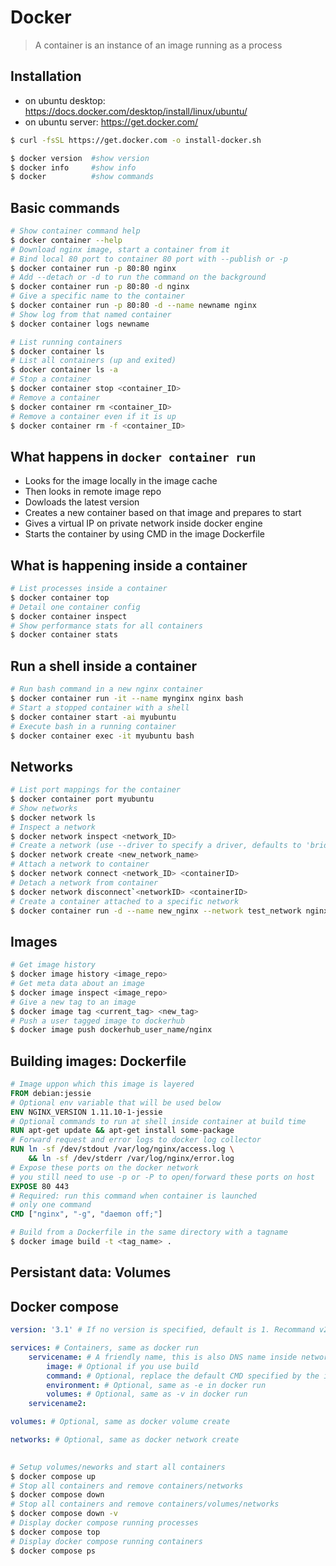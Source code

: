 # Docker

> A container is an instance of an image running as a process

## Installation
- on ubuntu desktop: https://docs.docker.com/desktop/install/linux/ubuntu/
- on ubuntu server: https://get.docker.com/
```bash
$ curl -fsSL https://get.docker.com -o install-docker.sh
```

```bash
$ docker version  #show version
$ docker info     #show info
$ docker          #show commands
```

## Basic commands
```bash
# Show container command help
$ docker container --help
# Download nginx image, start a container from it
# Bind local 80 port to container 80 port with --publish or -p
$ docker container run -p 80:80 nginx
# Add --detach or -d to run the command on the background
$ docker container run -p 80:80 -d nginx
# Give a specific name to the container
$ docker container run -p 80:80 -d --name newname nginx
# Show log from that named container
$ docker container logs newname

# List running containers
$ docker container ls
# List all containers (up and exited)
$ docker container ls -a
# Stop a container
$ docker container stop <container_ID>
# Remove a container
$ docker container rm <container_ID>
# Remove a container even if it is up
$ docker container rm -f <container_ID>
```
## What happens in `docker container run`
- Looks for the image locally in the image cache
- Then looks in remote image repo
- Dowloads the latest version
- Creates a new container based on that image and prepares to start
- Gives a virtual IP on private network inside docker engine
- Starts the container by using CMD in the image Dockerfile

## What is happening inside a container
```bash
# List processes inside a container
$ docker container top
# Detail one container config
$ docker container inspect
# Show performance stats for all containers
$ docker container stats
```

## Run a shell inside a container
```bash
# Run bash command in a new nginx container
$ docker container run -it --name mynginx nginx bash
# Start a stopped container with a shell
$ docker container start -ai myubuntu
# Execute bash in a running container
$ docker container exec -it myubuntu bash
```
## Networks
```bash
# List port mappings for the container
$ docker container port myubuntu
# Show networks
$ docker network ls
# Inspect a network
$ docker network inspect <network_ID>
# Create a network (use --driver to specify a driver, defaults to 'bridge')
$ docker network create <new_network_name>
# Attach a network to container
$ docker network connect <network_ID> <containerID>
# Detach a network from container
$ docker network disconnect`<networkID> <containerID>
# Create a container attached to a specific network
$ docker container run -d --name new_nginx --network test_network nginx
```

## Images
```bash
# Get image history
$ docker image history <image_repo>
# Get meta data about an image
$ docker image inspect <image_repo>
# Give a new tag to an image
$ docker image tag <current_tag> <new_tag>
# Push a user tagged image to dockerhub
$ docker image push dockerhub_user_name/nginx
```
## Building images: Dockerfile

```Dockerfile
# Image uppon which this image is layered
FROM debian:jessie
# Optional env variable that will be used below
ENV NGINX_VERSION 1.11.10-1-jessie
# Optional commands to run at shell inside container at build time
RUN apt-get update && apt-get install some-package
# Forward request and error logs to docker log collector
RUN ln -sf /dev/stdout /var/log/nginx/access.log \
    && ln -sf /dev/stderr /var/log/nginx/error.log
# Expose these ports on the docker network
# you still need to use -p or -P to open/forward these ports on host
EXPOSE 80 443
# Required: run this command when container is launched
# only one command
CMD ["nginx", "-g", "daemon off;"]
```

```bash
# Build from a Dockerfile in the same directory with a tagname
$ docker image build -t <tag_name> .
```

## Persistant data: Volumes

## Docker compose

```yaml
version: '3.1' # If no version is specified, default is 1. Recommand v2 minimum

services: # Containers, same as docker run
    servicename: # A friendly name, this is also DNS name inside network
        image: # Optional if you use build
        command: # Optional, replace the default CMD specified by the image
        environment: # Optional, same as -e in docker run
        volumes: # Optional, same as -v in docker run
    servicename2:

volumes: # Optional, same as docker volume create 

networks: # Optional, same as docker network create
    
```

```bash
# Setup volumes/neworks and start all containers
$ docker compose up
# Stop all containers and remove containers/networks
$ docker compose down
# Stop all containers and remove containers/volumes/networks
$ docker compose down -v
# Display docker compose running processes
$ docker compose top
# Display docker compose running containers
$ docker compose ps
```
